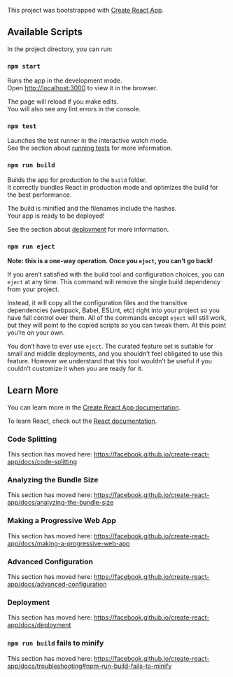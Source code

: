 This project was bootstrapped with [Create React App](https://github.com/facebook/create-react-app).

## Available Scripts

In the project directory, you can run:

### `npm start`  ###

Runs the app in the development mode.<br />
Open [http://localhost:3000](http://localhost:3000) to view it in the browser.

The page will reload if you make edits.<br />
You will also see any lint errors in the console.

### `npm test`

Launches the test runner in the interactive watch mode.<br />
See the section about [running tests](https://facebook.github.io/create-react-app/docs/running-tests) for more information.

### `npm run build`

Builds the app for production to the `build` folder.<br />
It correctly bundles React in production mode and optimizes the build for the best performance.

The build is minified and the filenames include the hashes.<br />
Your app is ready to be deployed!

See the section about [deployment](https://facebook.github.io/create-react-app/docs/deployment) for more information.

### `npm run eject`

**Note: this is a one-way operation. Once you `eject`, you can’t go back!**

If you aren’t satisfied with the build tool and configuration choices, you can `eject` at any time. This command will remove the single build dependency from your project.

Instead, it will copy all the configuration files and the transitive dependencies (webpack, Babel, ESLint, etc) right into your project so you have full control over them. All of the commands except `eject` will still work, but they will point to the copied scripts so you can tweak them. At this point you’re on your own.

You don’t have to ever use `eject`. The curated feature set is suitable for small and middle deployments, and you shouldn’t feel obligated to use this feature. However we understand that this tool wouldn’t be useful if you couldn’t customize it when you are ready for it.

## Learn More

You can learn more in the [Create React App documentation](https://facebook.github.io/create-react-app/docs/getting-started).

To learn React, check out the [React documentation](https://reactjs.org/).

### Code Splitting

This section has moved here: https://facebook.github.io/create-react-app/docs/code-splitting

### Analyzing the Bundle Size ###

This section has moved here: https://facebook.github.io/create-react-app/docs/analyzing-the-bundle-size

### Making a Progressive Web App ###

This section has moved here: https://facebook.github.io/create-react-app/docs/making-a-progressive-web-app

### Advanced Configuration ###

This section has moved here: https://facebook.github.io/create-react-app/docs/advanced-configuration

### Deployment ###

This section has moved here: https://facebook.github.io/create-react-app/docs/deployment

### `npm run build` fails to minify ###

This section has moved here: https://facebook.github.io/create-react-app/docs/troubleshooting#npm-run-build-fails-to-minify
